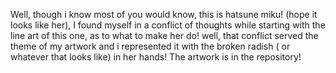 Well, though i know most of you would know, this is hatsune miku! (hope it looks like her),
I found myself in a conflict of thoughts while starting with the line art of this one, as to what to make her do!
well, that conflict served the theme of my artwork and i represented it with the broken radish ( or whatever that looks like) in her hands!
The artwork is in the repository!
